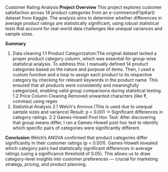 Customer Rating Analysis
**Project Overview**
This project explores customer satisfaction across 14 product categories from an e-commerce(FlipKart) dataset from Kaggle.
The analysis aims to determine whether differences in average product ratings are statistically significant, 
using robust statistical tests that account for real-world data challenges like unequal variances and sample sizes.

**Summary**
1. Data cleaning
   1.1 Product Categorization:The original dataset lacked a proper product category column, which was essential for group-wise statistical analysis.
       To address this:
        I manually defined 14 product categories based on the nature and purpose of items.
        Then, I used a custom function and a loop to assign each product to its respective category by checking for relevant keywords in the product name.
        This ensured that all products were consistently and meaningfully categorized, enabling valid group comparisons during statistical testing.
   1.2 Price Column Cleaning
   Removed unwanted characters (like ₹, commas) using regex
2. Statistical Analysis
   2.1 Welch's Annova (This is used due to unequal sample sizes and variance)
       Result: p < 0.001 → Significant differences in category ratings.
   2.2 Games-Howell Post Hoc Test:
       After discovering that group means differ, I ran a Games-Howell post hoc test to identify which specific pairs of categories were significantly different.

**Conclusion**
Welch’s ANOVA confirmed that product categories differ significantly in their customer ratings (p < 0.001).
Games-Howell revealed which category pairs had statistically significant differences in average ratings (using a significance threshold of 0.05).
This allows us to draw category-level insights into customer preferences — crucial for marketing strategy, pricing, and product planning.
   






